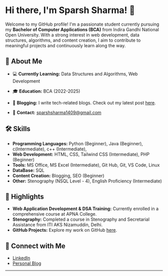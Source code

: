 

# Hi there, I'm Sparsh Sharma! 👋

Welcome to my GitHub profile! I'm a passionate student currently pursuing my **Bachelor of Computer Applications (BCA)** from Indira Gandhi National Open University. With a strong interest in web development, data structures, algorithms, and content creation, I aim to contribute to meaningful projects and continuously learn along the way.

## 🚀 About Me

- 💻 **Currently Learning:** Data Structures and Algorithms, Web Development  
- 🎓 **Education:** BCA (2022-2025)  
  
- 📝 **Blogging:** I write tech-related blogs. Check out my latest post [here](https://blackdevil001.wixsite.com/home/post/computer-terminology-a-part-1).  
- 📧 **Contact:** sparshsharma1409@gmail.com

## 🛠️ Skills

- **Programming Languages:** Python (Beginner), Java (Beginner), c(Intermediate), c++ (Intermediate), 
- **Web Development:** HTML, CSS, Tailwind CSS (Intermediate), PHP (Beginner)
- **Tools:** MS Office, MS Excel (Intermediate), Git Hub, Git, VS Code, Linux
- **DataBase:** SQL
- **Content Creation:** Blogging, SEO (Beginner)
- **Other:** Stenography (NSQL Level - 4), English Proficiency (Intermediate)

## 🌟 Highlights

- **Web Application Development & DSA Training:** Currently enrolled in a comprehensive course at APNA College.
- **Stenography:** Completed a course in Stenography and Secretarial Assistance from ITI AKS Nizamuddin, Delhi.
- **GitHub Projects:** Explore my work on GitHub [here](https://github.com/Mrshelby0).

## 🔗 Connect with Me

- [LinkedIn](https://www.linkedin.com/in/sparsh-sharma-2805bb291/) 
- [Personal Blog](https://blackdevil001.wixsite.com/home)

---


